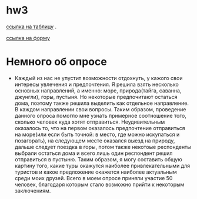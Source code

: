 # hw3
[ссылка на таблицу](https://docs.google.com/spreadsheets/d/1jxrj4_BnT6wyD77H7LI6Ov36uDwnU4rfav-hZtMnDUc/edit#gid=1914720797) .

[ссылка на форму](https://docs.google.com/forms/d/e/1FAIpQLSfbFYdgvHFszF7yT0M1fYND16xAJKPctStElLX00MBbvSMVcw/viewform?usp=sf_link)
# Немного об опросе

- Каждый из нас не упустит возможности отдохнуть, у кажого свои интересы увлечения и предпочтения. Я решила взять несколько основных направлений, а именно: море, природа(тайга, саванна, джунгли), горы, пустыня. Но некоторые предпочитают остаться дома, поэтому также решила выделить как отдельное направление. В каждом направлении свои вопросы. Таким образом, проведение данного опроса помогло мне узнать примерное соотношение того, сколько человек куда хотят отправиться. Неудивительным оказалось то, что на первом оказалось предпочтение отправиться на море(или если быть точной: в место, где можно искупаться и позагорать), на следующем месте оказался выезд на природу, дальше следует поездка в горы, потом также некотоые респонденты выбрали остаться дома и всего лишь один респондент решил отправиться в пустыню. Таким образом, я могу составить общую картину того, какие туры окажутся наиболее привлекательными для туристов и какое предложение окажется наиболее актуальным среди моих друзей. Всего в моем опросе приняли участие 50 человек, благодаря которым стало возможно прийти к некоторым заключениям. 
